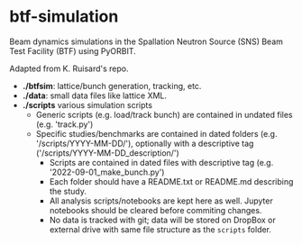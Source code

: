 # btf-simulation

Beam dynamics simulations in the Spallation Neutron Source (SNS) Beam Test Facility (BTF) using PyORBIT.

Adapted from K. Ruisard's repo.

* **./btfsim**: lattice/bunch generation, tracking, etc.
* **./data**: small data files like lattice XML.
* **./scripts** various simulation scripts
    * Generic scripts (e.g. load/track bunch) are contained in undated files (e.g. 'track.py')
    * Specific studies/benchmarks are contained in dated folders (e.g. '/scripts/YYYY-MM-DD/'), optionally with a descriptive tag ('/scripts/YYYY-MM-DD_description/')
        * Scripts are contained in dated files with descriptive tag (e.g. '2022-09-01_make_bunch.py')
        * Each folder should have a README.txt or README.md describing the study.
        * All analysis scripts/notebooks are kept here as well. Jupyter notebooks should be cleared before commiting changes.
        * No data is tracked with git; data will be stored on DropBox or external drive with same file structure as the `scripts` folder.
